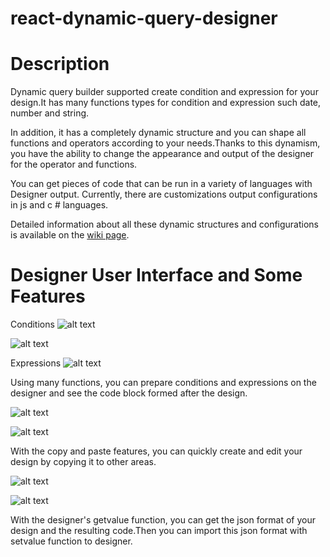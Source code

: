 # react-dynamic-query-designer

# Description

Dynamic query builder supported create condition and expression for your design.It has many functions types for condition and expression such  date, number and string.

In addition, it has a completely dynamic structure and you can shape all functions and operators according to your needs.Thanks to this dynamism, you have the ability to change the appearance and output of the designer for the operator and functions.

You can get pieces of code that can be run in a variety of languages with Designer output. Currently, there are customizations output configurations in js and c # languages.

Detailed information about all these dynamic structures and configurations is available on the [wiki page](https://github.com/mcaninci/react-dynamic-query-designer/wiki/Designer-Dynamic-Structure-and-Features).


# Designer User Interface and Some Features

Conditions
![alt text](https://i.hizliresim.com/DXsnpt.png)

![alt text](https://i.hizliresim.com/3uZPBa.png)

Expressions
![alt text](https://i.hizliresim.com/KylA0N.png)


Using many functions, you can prepare conditions and expressions on the designer and see the code block formed after the design.

![alt text](https://i.hizliresim.com/YiOnOV.png)

![alt text](https://i.hizliresim.com/umLjTN.png)

With the copy and paste features, you can quickly create and edit your design by copying it to other areas.

![alt text](https://i.hizliresim.com/ZZDEBB.png)

![alt text](https://i.hizliresim.com/K9dfc2.png)

With the designer's getvalue function, you can get the json format of your design and the resulting code.Then you can import this json format with setvalue function to designer.





